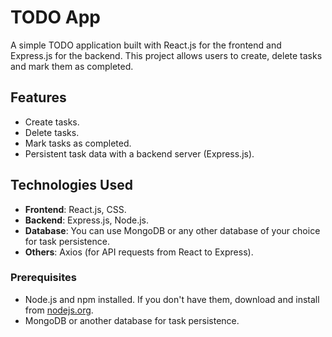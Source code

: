 # TODO App

A simple TODO application built with React.js for the frontend and Express.js for the backend. This project allows users to create, delete tasks and mark them as completed.

## Features
- Create tasks.
- Delete tasks.
- Mark tasks as completed.
- Persistent task data with a backend server (Express.js).

## Technologies Used
- **Frontend**: React.js, CSS.
- **Backend**: Express.js, Node.js.
- **Database**: You can use MongoDB or any other database of your choice for task persistence.
- **Others**: Axios (for API requests from React to Express).

### Prerequisites

- Node.js and npm installed. If you don't have them, download and install from [nodejs.org](https://nodejs.org/).
- MongoDB or another database for task persistence.
